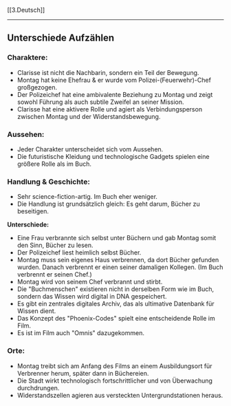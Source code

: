 [[3.Deutsch]]

---
## Unterschiede Aufzählen
### Charaktere:

- Clarisse ist nicht die Nachbarin, sondern ein Teil der Bewegung.
- Montag hat keine Ehefrau & er wurde vom Polizei-(Feuerwehr)-Chef großgezogen.
- Der Polizeichef hat eine ambivalente Beziehung zu Montag und zeigt sowohl Führung als auch subtile Zweifel an seiner Mission.
- Clarisse hat eine aktivere Rolle und agiert als Verbindungsperson zwischen Montag und der Widerstandsbewegung.
### Aussehen:
- Jeder Charakter unterscheidet sich vom Aussehen.
- Die futuristische Kleidung und technologische Gadgets spielen eine größere Rolle als im Buch.
### Handlung & Geschichte:
- Sehr science-fiction-artig. Im Buch eher weniger.
- Die Handlung ist grundsätzlich gleich: Es geht darum, Bücher zu beseitigen.

**Unterschiede:**
- Eine Frau verbrannte sich selbst unter Büchern und gab Montag somit den Sinn, Bücher zu lesen.
- Der Polizeichef liest heimlich selbst Bücher.
- Montag muss sein eigenes Haus verbrennen, da dort Bücher gefunden wurden. Danach verbrennt er einen seiner damaligen Kollegen. (Im Buch verbrennt er seinen Chef.)
- Montag wird von seinem Chef verbrannt und stirbt.
- Die "Buchmenschen" existieren nicht in derselben Form wie im Buch, sondern das Wissen wird digital in DNA gespeichert.
- Es gibt ein zentrales digitales Archiv, das als ultimative Datenbank für Wissen dient.
- Das Konzept des "Phoenix-Codes" spielt eine entscheidende Rolle im Film.
- Es ist im Film auch "Omnis" dazugekommen.

### Orte:
- Montag treibt sich am Anfang des Films an einem Ausbildungsort für Verbrenner herum, später dann in Büchereien.
- Die Stadt wirkt technologisch fortschrittlicher und von Überwachung durchdrungen.
- Widerstandszellen agieren aus versteckten Untergrundstationen heraus.